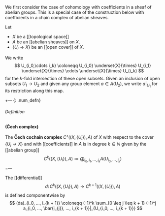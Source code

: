 We first consider the case of cohomology with coefficients in a sheaf of abelian groups. This is a special case of the construction below with coefficients in a chain complex of abelian sheaves.

Let

* $X$ be a [[topological space]]
* $A$ be an [[abelian sheaves]] on $X$.
* $\{U_i \to X\}$ be an [[open cover]] of $X$.

We write
$$
 U_{i_0,\cdots i_k} \coloneqq U_{i_0} \underset{X}{\times} U_{i_1} \underset{X}{\times} \cdots \underset{X}{\times} U_{i_k}
$$
for the $k$-fold intersection of these open subsets. Given an inclusion of open subsets $U_1 \to U_2$ and given any group element $a \in A(U_2)$, we write $a|_{U_1}$ for its restriction along this map.

+-- {: .num_defn}
###### Definition
**(Čech complex)**

The **Čech cochain complex** $C^\bullet((X,\{U_i\}),A)$ 
of $X$ with respect to the cover $\{U_i \to X\}$ and with [[coefficients]] in $A$ is in degree $k \in \mathbb{N}$ given by the [[abelian group]]
$$
  C^k((X,\{U_i\}),A)
  \coloneqq
  \bigoplus_{i_0, i_1, \cdots, i_k}
  A(U_{i_0, \cdots, i_k})
$$
=--

The [[differential]]
$$
 d \colon C^{k}((X,\{U_i\}),A) \longrightarrow C^{k+1}((X,\{U_i\}),A)
$$
is defined componentwise by
$$
  (da)_{i_0, ..., i_{k + 1}} \coloneqq (-1)^k \sum_{0 \leq j \leq k + 1} (-1)^j a_{i_0, ..., \bar{i_{j}}, ..., i_{k + 1}}|_{U_{i_0, ..., i_{k + 1}}}
$$